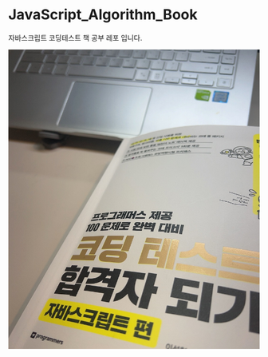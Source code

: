 ﻿# JavaScript_Algorithm_Book

자바스크립트 코딩테스트 책 공부 레포 입니다.

<p align="left">
  <img src="/자바스크립트 코테 책.jpg" alt="자바스크립트 코딩테스트 책" width="600" height="600"/>
</p>
